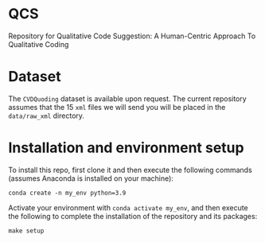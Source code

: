 # QCS
Repository for Qualitative Code Suggestion: A Human-Centric Approach To Qualitative Coding

# Dataset
The `CVDQuoding` dataset is available upon request. The current repository assumes that the 15 `xml` files we will send you will be placed in the `data/raw_xml` directory.

# Installation and environment setup
To install this repo, first clone it and then execute the following commands (assumes Anaconda is installed on your machine):
```
conda create -n my_env python=3.9
```
Activate your environment with `conda activate my_env`, and then execute the following to complete the installation of the repository and its packages:
```
make setup
```
